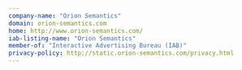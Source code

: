 ```yaml
---
company-name: "Orion Semantics"
domain: orion-semantics.com
home: http://www.orion-semantics.com/
iab-listing-name: "Orion Semantics"
member-of: "Interactive Advertising Bureau (IAB)"
privacy-policy: http://static.orion-semantics.com/privacy.html
---
```




